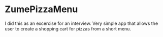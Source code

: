 # ZumePizzaMenu
I did this as an excercise for an interview.
Very simple app that allows the user to create a shopping cart for pizzas from a short menu.
